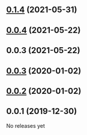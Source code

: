 ## [0.1.4](https://github.com/cibernox/svelte-media/compare/v0.0.4...v0.1.4) (2021-05-31)



## [0.0.4](https://github.com/cibernox/svelte-media/compare/v0.0.3...v0.0.4) (2021-05-22)



## 0.0.3 (2021-05-22)



## [0.0.3](https://github.com/cibernox/svelte-media/compare/v0.0.2...v0.0.3) (2020-01-02)



## [0.0.2](https://github.com/cibernox/svelte-media/compare/v0.0.1...v0.0.2) (2020-01-02)



## 0.0.1 (2019-12-30)



No releases yet